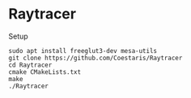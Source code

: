 # Raytracer
Setup
```
sudo apt install freeglut3-dev mesa-utils
git clone https://github.com/Coestaris/Raytracer
cd Raytracer
cmake CMakeLists.txt
make
./Raytracer
```
